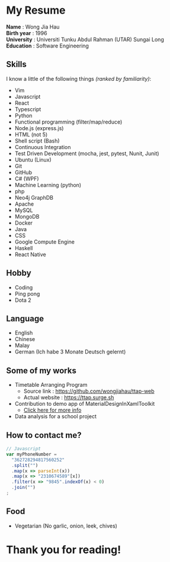 # My Resume
**Name** : Wong Jia Hau  
**Birth year** : 1996  
**University** : Universiti Tunku Abdul Rahman (UTAR) Sungai Long  
**Education** : Software Engineering

## Skills
I know a little of the following things _(ranked by familiarity)_:  
- Vim
- Javascript
- React
- Typescript
- Python 
- Functional programming (filter/map/reduce)
- Node.js (express.js)
- HTML (not 5)
- Shell script (Bash) 
- Continuous Integration
- Test  Driven Development (mocha, jest, pytest, Nunit, Junit)
- Ubuntu (Linux)
- Git
- GitHub
- C# (WPF)
- Machine Learning (python)
- php
- Neo4j GraphDB
- Apache
- MySQL
- MongoDB
- Docker
- Java
- CSS
- Google Compute Engine
- Haskell
- React Native

## Hobby
- Coding
- Ping pong
- Dota 2

## Language
- English
- Chinese
- Malay
- German (Ich habe 3 Monate Deutsch gelernt)

## Some of my works
- Timetable Arranging Program 
  - Source link : https://github.com/wongjiahau/ttap-web
  - Actual website : https://ttap.surge.sh
- Contribution to demo app of MaterialDesignInXamlToolkit
  - [Click here for more info](https://github.com/ButchersBoy/MaterialDesignInXamlToolkit/graphs/contributors)
- Data analysis for a school project


## How to contact me?
```js
// Javascript
var myPhoneNumber = 
  "362728294817560252"
  .split("")
  .map(x => parseInt(x))
  .map(x => "2310674589"[x])
  .filter(x => "9845".indexOf(x) < 0)
  .join("")
;
```

## Food
- Vegetarian (No garlic, onion, leek, chives)

# Thank you for reading!

